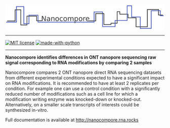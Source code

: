 ![Nanocompore](docs/pictures/Nanocompore_logo.png)

---

[![MIT license](https://img.shields.io/badge/License-MIT-blue.svg)](https://lbesson.mit-license.org/)
[![made-with-python](https://img.shields.io/badge/Made%20with-Python-1f425f.svg)](https://www.python.org/)

---

**Nanocompore identifies differences in ONT nanopore sequencing raw signal corresponding to RNA modifications by comparing 2 samples**

Nanocompore compares 2 ONT nanopore direct RNA sequencing datasets from different experimental conditions expected to have a significant impact on RNA modifications. It is recommended to have at least 2 replicates per condition. For example one can use a control condition with a significantly reduced number of modifications such as a cell line for which a modification writing enzyme was knocked-down or knocked-out. Alternatively, on a smaller scale transcripts of interests could be synthesized in-vitro.

Full documentation is available at http://nanocompore.rna.rocks
